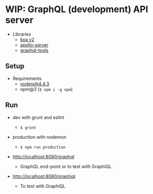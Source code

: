 # WIP: GraphQL (development) API server

* Libraries
    * [koa v2](https://github.com/koajs/koa)
    * [apollo-server](https://github.com/apollostack/apollo-server)
    * [graphql-tools](https://github.com/apollostack/graphql-tools)

## Setup

  * Requirements
    * nodejs@4.4.3
    * npm@3 (`$ npm i -g npm`)

## Run

  * dev with grunt and eslint
    * `$ grunt`

  * production with nodemon
    * `$ npm run production`

  * [http://localhost:8080/graphql](http://localhost:8080/graphql)
    * GraphQL end-point or to test with GraphiQL.

  * [http://localhost:8080/graphiql](http://localhost:8080/graphiql)
    * To test with GraphiQL
